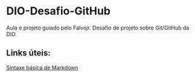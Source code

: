 # DIO-Desafio-GitHub
Aula e projeto guiado pelo Falvojr. Desafio de projeto sobre Git/GitHub da DIO

## Links úteis:
[Sintaxe básica de Markdown](https://www.markdownguide.org/basic-syntax/)
